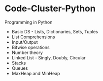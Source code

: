 # Code-Cluster-Python
Programming in Python
- Basic DS - Lists, Dictionaries, Sets, Tuples
- List Comprehensions
- Input/Output
- Bitwise operations 
- Number theory
- Linked List - Singly, Doubly, Circular
- Stacks
- Queues
- MaxHeap and MinHeap
